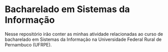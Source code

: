 # Bacharelado em Sistemas da Informação

Nesse repositório irão conter as minhas atividade relacionadas ao curso de bacharelado em Sistemas da Informação na Universidade Federal Rural de Pernambuco (UFRPE).
